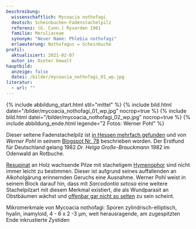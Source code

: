 ```yaml
---
beschreibung:
  wissenschaftlich: Mycoacia nothofagi
  deutsch: Scheinbuchen-Fadenstachelpilz
  referenz: (G. Cunn.) Ryvarden 1981
  familie: Meruliaceae
  synonym: "Neuer Name: Phlebia nothofagi"
  erlaeuterung: Nothofagus = Scheinbuche
profil:
  aktualisiert: 2021-02-07
  autor_in: Dieter Gewalt
hauptbild:
  anzeige: false
  datei: /bilder/mycoacia_nothofagi_01_wp.jpg
literatur:
  - url: ""
---
```

{% include abbildung_start.html stil="mittel" %}
{% include bild.html datei="/bilder/mycoacia_nothofagi_01_wp.jpg" nocrop=true %}
{% include bild.html datei="/bilder/mycoacia_nothofagi_02_wp.jpg" nocrop=true %}
{% include abbildung_ende.html legende="2 Fotos: Werner Pohl" %}

Dieser seltene Fadenstachelpilz ist [in Hessen mehrfach gefunden](http://hessen.pilze-deutschland.de/organismen/phlebia-nothofagi-g-cunn-nakasone-1997) und von *Werner Pohl* in seinem [Blogspot Nr. 78](http://aphyllopower.blogspot.com/2010/07/) beschrieben worden. Der Erstfund für Deutschland gelang 1982 *Dr. Helga Große-Brauckmann* 1982 im Odenwald an Rotbuche.

[Resupinat](resupinat "Glossar") an Holz wachsende Pilze mit stacheligem [Hymenophor](Hymenophor "Glossar") sind nicht immer leicht zu bestimmen. Dieser ist aufgrund seines auffallenden an Alkoholgärung erinnernden Geruchs eine Ausnahme. Werner Pohl weist in seinem Block darauf hin, dass mit *Sarcodontia setosa* eine weitere Stachelpilzart mit diesem Merkmal existiert, die als Wundparasit an Obstbäumen wächst und [offenbar gar nicht so selten](http://www.pilze-deutschland.de/organismen/sarcodontia-crocea-schwein-fr-kotl-1953) zu sein scheint.

Mikromerkmale von Mycoacia nothofagi: Sporen zylindrisch-elliptisch, hyalin, inamyloid, 4 - 6 x 2 -3 µm, weit herausragende, am zugespitzten Ende inkrustierte Zystiden